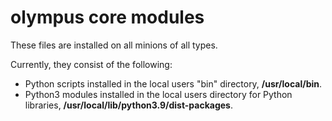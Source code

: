 # olympus core modules

These files are installed on all minions of all types.

Currently, they consist of the following:

* Python scripts installed in the local users "bin" directory,
**/usr/local/bin**.
* Python3 modules installed in the local users directory for Python libraries,
**/usr/local/lib/python3.9/dist-packages**.
